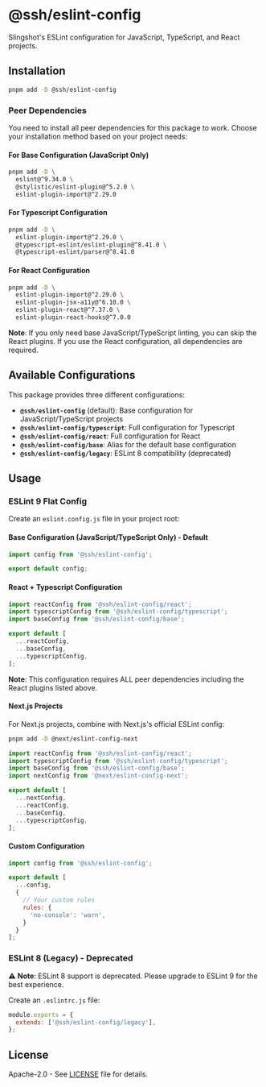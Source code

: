 # @ssh/eslint-config

Slingshot's ESLint configuration for JavaScript, TypeScript, and React projects.

## Installation

```bash
pnpm add -D @ssh/eslint-config
```

### Peer Dependencies

You need to install all peer dependencies for this package to work. Choose your installation method based on your project needs:

#### For Base Configuration (JavaScript Only)

```bash
pnpm add -D \
  eslint@^9.34.0 \
  @stylistic/eslint-plugin@^5.2.0 \
  eslint-plugin-import@^2.29.0
```

#### For Typescript Configuration

```bash
pnpm add -D \
  eslint-plugin-import@^2.29.0 \
  @typescript-eslint/eslint-plugin@^8.41.0 \
  @typescript-eslint/parser@^8.41.0
```

#### For React Configuration

```bash
pnpm add -D \
  eslint-plugin-import@^2.29.0 \
  eslint-plugin-jsx-a11y@^6.10.0 \
  eslint-plugin-react@^7.37.0 \
  eslint-plugin-react-hooks@^7.0.0
```

**Note**: If you only need base JavaScript/TypeScript linting, you can skip the React plugins. If you use the React configuration, all dependencies are required.

## Available Configurations

This package provides three different configurations:

- **`@ssh/eslint-config`** (default): Base configuration for JavaScript/TypeScript projects
- **`@ssh/eslint-config/typescript`**: Full configuration for Typescript
- **`@ssh/eslint-config/react`**: Full configuration for React
- **`@ssh/eslint-config/base`**: Alias for the default base configuration
- **`@ssh/eslint-config/legacy`**: ESLint 8 compatibility (deprecated)

## Usage

### ESLint 9 Flat Config

Create an `eslint.config.js` file in your project root:

#### Base Configuration (JavaScript/TypeScript Only) - Default
```javascript
import config from '@ssh/eslint-config';

export default config;
```


#### React + Typescript Configuration
```javascript
import reactConfig from '@ssh/eslint-config/react';
import typescriptConfig from '@ssh/eslint-config/typescript';
import baseConfig from '@ssh/eslint-config/base';

export default [
  ...reactConfig,
  ...baseConfig,
  ...typescriptConfig,
];
```

**Note**: This configuration requires ALL peer dependencies including the React plugins listed above.

#### Next.js Projects

For Next.js projects, combine with Next.js's official ESLint config:

```bash
pnpm add -D @next/eslint-config-next
```

```javascript
import reactConfig from '@ssh/eslint-config/react';
import typescriptConfig from '@ssh/eslint-config/typescript';
import baseConfig from '@ssh/eslint-config/base';
import nextConfig from '@next/eslint-config-next';

export default [
  ...nextConfig,
  ...reactConfig,
  ...baseConfig,
  ...typescriptConfig,
];
```

#### Custom Configuration
```javascript
import config from '@ssh/eslint-config';

export default [
  ...config,
  {
    // Your custom rules
    rules: {
      'no-console': 'warn',
    }
  }
];
```

### ESLint 8 (Legacy) - Deprecated

⚠️ **Note**: ESLint 8 support is deprecated. Please upgrade to ESLint 9 for the best experience.

Create an `.eslintrc.js` file:

```javascript
module.exports = {
  extends: ['@ssh/eslint-config/legacy'],
};
```

## License

Apache-2.0 - See [LICENSE](LICENSE) file for details.
